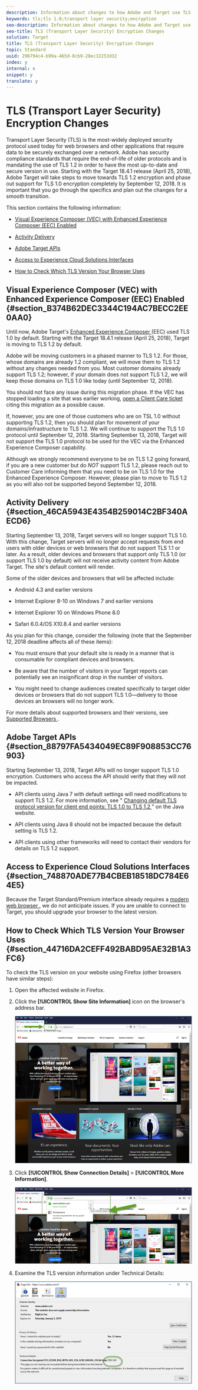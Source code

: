 ```yaml
---
description: Information about changes to how Adobe and Target use TLS (Transport Layer Security) to maintain the highest security standards and promote the safety of customer data.
keywords: tls;tls 1.0;transport layer security;encryption
seo-description: Information about changes to how Adobe and Target use TLS (Transport Layer Security) to maintain the highest security standards and promote the safety of customer data.
seo-title: TLS (Transport Layer Security) Encryption Changes
solution: Target
title: TLS (Transport Layer Security) Encryption Changes
topic: Standard
uuid: 296794c4-b99a-465d-8cb9-28ec32253d32
index: y
internal: n
snippet: y
translate: y
---
```


# TLS (Transport Layer Security) Encryption Changes

Transport Layer Security (TLS) is the most-widely deployed security protocol used today for web browsers and other applications that require data to be securely exchanged over a network. Adobe has security compliance standards that require the end-of-life of older protocols and is mandating the use of TLS 1.2 in order to have the most up-to-date and secure version in use. Starting with the Target 18.4.1 release (April 25, 2018), Adobe Target will take steps to move towards TLS 1.2 encryption and phase out support for TLS 1.0 encryption completely by September 12, 2018. It is important that you go through the specifics and plan out the changes for a smooth transition. 

This section contains the following information: 


* [ Visual Experience Composer (VEC) with Enhanced Experience Composer (EEC) Enabled ](../../../c_seting_up_target/c_implementing_target/c_target-requirements/c_tls-transport-layer-security-encryption.md#section_B374B62DEC3344C194AC7BECC2EE0AA0) 

* [ Activity Delivery ](../../../c_seting_up_target/c_implementing_target/c_target-requirements/c_tls-transport-layer-security-encryption.md#section_46CA5943E4354B259014C2BF340AECD6) 

* [ Adobe Target APIs ](../../../c_seting_up_target/c_implementing_target/c_target-requirements/c_tls-transport-layer-security-encryption.md#section_88797FA5434049EC89F908853CC76903) 

* [ Access to Experience Cloud Solutions Interfaces ](../../../c_seting_up_target/c_implementing_target/c_target-requirements/c_tls-transport-layer-security-encryption.md#section_748870ADE77B4CBEB18518DC784E64E5) 

* [ How to Check Which TLS Version Your Browser Uses ](../../../c_seting_up_target/c_implementing_target/c_target-requirements/c_tls-transport-layer-security-encryption.md#section_44716DA2CEFF492BABD95AE32B1A3FC6) 



## Visual Experience Composer (VEC) with Enhanced Experience Composer (EEC) Enabled {#section_B374B62DEC3344C194AC7BECC2EE0AA0}

Until now, Adobe Target's [ Enhanced Experience Composer ](../../../c_experiences/c_experiences.md#section_34265986611B4AB8A0E4D6ACC25EF91D) (EEC) used TLS 1.0 by default. Starting with the Target 18.4.1 release (April 25, 2018), Target is moving to TLS 1.2 by default. 

Adobe will be moving customers in a phased manner to TLS 1.2. For those, whose domains are already 1.2 compliant, we will move them to TLS 1.2 without any changes needed from you. Most customer domains already support TLS 1.2; however, if your domain does not support TLS 1.2, we will keep those domains on TLS 1.0 like today (until September 12, 2018). 

You should not face any issue during this migration phase. If the VEC has stopped loading a site that was earlier working, [ open a Client Care ticket ](../../../r_problem.md#reference_ACA3391A00EF467B87930A450050077C) citing this migration as a possible cause. 

If, however, you are one of those customers who are on TSL 1.0 without supporting TLS 1.2, then you should plan for movement of your domains/infrastructure to TLS 1.2. We will continue to support the TLS 1.0 protocol until September 12, 2018. Starting September 13, 2018, Target will not support the TLS 1.0 protocol to be used for the VEC via the Enhanced Experience Composer capability. 

Although we strongly recommend everyone to be on TLS 1.2 going forward, if you are a new customer but do *NOT* support TLS 1.2, please reach out to Customer Care informing them that you need to be on TLS 1.0 for the Enhanced Experience Composer. However, please plan to move to TLS 1.2 as you will also not be supported beyond September 12, 2018. 

## Activity Delivery {#section_46CA5943E4354B259014C2BF340AECD6}

Starting September 13, 2018, Target servers will no longer support TLS 1.0. With this change, Target servers will no longer accept requests from end users with older devices or web browsers that do not support TLS 1.1 or later. As a result, older devices and browsers that support only TLS 1.0 (or support TLS 1.0 by default) will not receive activity content from Adobe Target. The site's default content will render. 

Some of the older devices and browsers that will be affected include: 


* Android 4.3 and earlier versions 

* Internet Explorer 8-10 on Windows 7 and earlier versions 

* Internet Explorer 10 on Windows Phone 8.0 

* Safari 6.0.4/OS X10.8.4 and earlier versions 



As you plan for this change, consider the following (note that the September 12, 2018 deadline affects all of these items): 


* You must ensure that your default site is ready in a manner that is consumable for compliant devices and browsers. 

* Be aware that the number of visitors in your Target reports can potentially see an insignificant drop in the number of visitors. 

* You might need to change audiences created specifically to target older devices or browsers that do not support TLS 1.0—delivery to those devices an browsers will no longer work. 



For more details about supported browsers and their versions, see [ Supported Browsers ](../../../c_seting_up_target/c_implementing_target/c_target-requirements/r_supported_browsers.md#reference_01B4BF99E7D545A7998773202A2F6100). 

## Adobe Target APIs {#section_88797FA5434049EC89F908853CC76903}

Starting September 13, 2018, Target APIs will no longer support TLS 1.0 encryption. Customers who access the API should verify that they will not be impacted. 


* API clients using Java 7 with default settings will need modifications to support TLS 1.2. For more information, see " [ Changing default TLS protocol version for client end points: TLS 1.0 to TLS 1.2 ](https://www.java.com/en/configure_crypto.html)" on the Java website. 

* API clients using Java 8 should not be impacted because the default setting is TLS 1.2. 

* API clients using other frameworks will need to contact their vendors for details on TLS 1.2 support. 



## Access to Experience Cloud Solutions Interfaces {#section_748870ADE77B4CBEB18518DC784E64E5}

Because the Target Standard/Premium interface already requires a [ modern web browser ](../../../c_seting_up_target/c_implementing_target/c_target-requirements/r_supported_browsers.md#reference_01B4BF99E7D545A7998773202A2F6100), we do not anticipate issues. If you are unable to connect to Target, you should upgrade your browser to the latest version. 

## How to Check Which TLS Version Your Browser Uses {#section_44716DA2CEFF492BABD95AE32B1A3FC6}

To check the TLS version on your website using Firefox (other browsers have similar steps): 


1. Open the affected website in Firefox. 

1. Click the **[!UICONTROL  Show Site Information]** icon on the browser's address bar. 

   ![](assets/firefox_more_info.png) 

1. Click **[!UICONTROL  Show Connection Details]** > **[!UICONTROL  More Information]**. 

   ![](assets/firefox_more_info_2.png) 

1. Examine the TLS version information under Technical Details: 

   ![](assets/firefox_more_info_3.png) 


